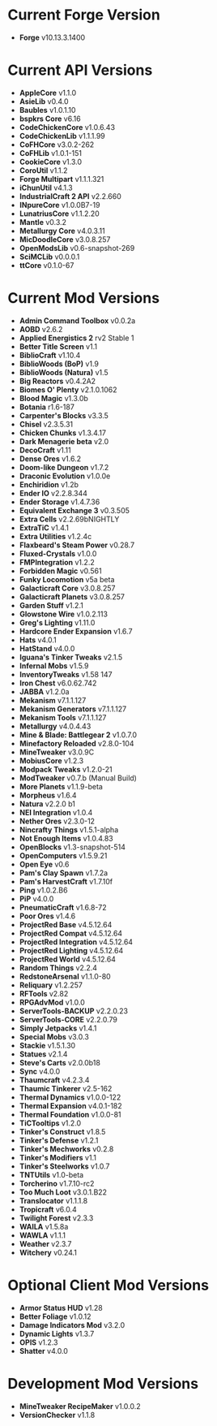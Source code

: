 Current Forge Version
=
- **Forge** v10.13.3.1400

Current API Versions
=
- **AppleCore** v1.1.0
- **AsieLib** v0.4.0
- **Baubles** v1.0.1.10
- **bspkrs Core** v6.16
- **CodeChickenCore** v1.0.6.43
- **CodeChickenLib** v1.1.1.99
- **CoFHCore** v3.0.2-262
- **CoFHLib** v1.0.1-151
- **CookieCore** v1.3.0
- **CoroUtil** v1.1.2
- **Forge Multipart** v1.1.1.321
- **iChunUtil** v4.1.3
- **IndustrialCraft 2 API** v2.2.660
- **INpureCore** v1.0.0B7-19
- **LunatriusCore** v1.1.2.20
- **Mantle** v0.3.2
- **Metallurgy Core** v4.0.3.11
- **MicDoodleCore** v3.0.8.257
- **OpenModsLib** v0.6-snapshot-269
- **SciMCLib** v0.0.0.1
- **ttCore** v0.1.0-67

Current Mod Versions
=
- **Admin Command Toolbox** v0.0.2a
- **AOBD** v2.6.2
- **Applied Energistics 2** rv2 Stable 1
- **Better Title Screen** v1.1
- **BiblioCraft** v1.10.4
- **BiblioWoods (BoP)** v1.9
- **BiblioWoods (Natura)** v1.5
- **Big Reactors** v0.4.2A2
- **Biomes O' Plenty** v2.1.0.1062
- **Blood Magic** v1.3.0b
- **Botania** r1.6-187
- **Carpenter's Blocks** v3.3.5
- **Chisel** v2.3.5.31
- **Chicken Chunks** v1.3.4.17
- **Dark Menagerie beta** v2.0
- **DecoCraft** v1.11
- **Dense Ores** v1.6.2
- **Doom-like Dungeon** v1.7.2
- **Draconic Evolution** v1.0.0e
- **Enchiridion** v1.2b
- **Ender IO** v2.2.8.344
- **Ender Storage** v1.4.7.36
- **Equivalent Exchange 3** v0.3.505
- **Extra Cells** v2.2.69bNIGHTLY
- **ExtraTiC** v1.4.1
- **Extra Utilities** v1.2.4c
- **Flaxbeard's Steam Power** v0.28.7
- **Fluxed-Crystals** v1.0.0
- **FMPIntegration** v1.2.2
- **Forbidden Magic** v0.561
- **Funky Locomotion** v5a beta
- **Galacticraft Core** v3.0.8.257
- **Galacticraft Planets** v3.0.8.257
- **Garden Stuff** v1.2.1
- **Glowstone Wire** v1.0.2.113
- **Greg's Lighting** v1.11.0
- **Hardcore Ender Expansion** v1.6.7
- **Hats** v4.0.1
- **HatStand** v4.0.0
- **Iguana's Tinker Tweaks** v2.1.5
- **Infernal Mobs** v1.5.9
- **InventoryTweaks** v1.58 147
- **Iron Chest** v6.0.62.742
- **JABBA** v1.2.0a
- **Mekanism** v7.1.1.127
- **Mekanism Generators** v7.1.1.127
- **Mekanism Tools** v7.1.1.127
- **Metallurgy** v4.0.4.43
- **Mine & Blade: Battlegear 2** v1.0.7.0
- **Minefactory Reloaded** v2.8.0-104
- **MineTweaker** v3.0.9C
- **MobiusCore** v1.2.3
- **Modpack Tweaks** v1.2.0-21
- **ModTweaker** v0.7.b (Manual Build)
- **More Planets** v1.1.9-beta
- **Morpheus** v1.6.4
- **Natura** v2.2.0 b1
- **NEI Integration** v1.0.4
- **Nether Ores** v2.3.0-12
- **Nincrafty Things** v1.5.1-alpha
- **Not Enough Items** v1.0.4.83
- **OpenBlocks** v1.3-snapshot-514
- **OpenComputers** v1.5.9.21
- **Open Eye** v0.6
- **Pam's Clay Spawn** v1.7.2a
- **Pam's HarvestCraft** v1.7.10f
- **Ping** v1.0.2.B6
- **PiP** v4.0.0
- **PneumaticCraft** v1.6.8-72
- **Poor Ores** v1.4.6
- **ProjectRed Base** v4.5.12.64
- **ProjectRed Compat** v4.5.12.64
- **ProjectRed Integration** v4.5.12.64
- **ProjectRed Lighting** v4.5.12.64
- **ProjectRed World** v4.5.12.64
- **Random Things** v2.2.4
- **RedstoneArsenal** v1.1.0-80
- **Reliquary** v1.2.257
- **RFTools** v2.82
- **RPGAdvMod** v1.0.0
- **ServerTools-BACKUP** v2.2.0.23
- **ServerTools-CORE** v2.2.0.79
- **Simply Jetpacks** v1.4.1
- **Special Mobs** v3.0.3
- **Stackie** v1.5.1.30
- **Statues** v2.1.4
- **Steve's Carts** v2.0.0b18
- **Sync** v4.0.0
- **Thaumcraft** v4.2.3.4
- **Thaumic Tinkerer** v2.5-162
- **Thermal Dynamics** v1.0.0-122
- **Thermal Expansion** v4.0.1-182
- **Thermal Foundation** v1.0.0-81
- **TiCTooltips** v1.2.0
- **Tinker's Construct** v1.8.5
- **Tinker's Defense** v1.2.1
- **Tinker's Mechworks** v0.2.8
- **Tinker's Modifiers** v1.1
- **Tinker's Steelworks** v1.0.7
- **TNTUtils** v1.0-beta
- **Torcherino** v1.7.10-rc2
- **Too Much Loot** v3.0.1.B22
- **Translocator** v1.1.1.8
- **Tropicraft** v6.0.4
- **Twilight Forest** v2.3.3
- **WAILA** v1.5.8a
- **WAWLA** v1.1.1
- **Weather** v2.3.7
- **Witchery** v0.24.1
 
Optional Client Mod Versions
=
- **Armor Status HUD** v1.28
- **Better Foliage** v1.0.12
- **Damage Indicators Mod** v3.2.0
- **Dynamic Lights** v1.3.7
- **OPIS** v1.2.3
- **Shatter** v4.0.0

Development Mod Versions
=
- **MineTweaker RecipeMaker** v1.0.0.2
- **VersionChecker** v1.1.8
